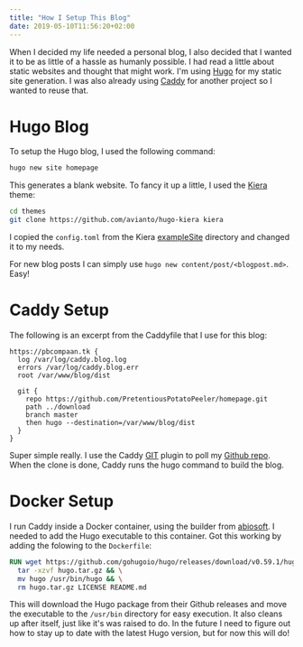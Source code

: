 ```yaml
---
title: "How I Setup This Blog"
date: 2019-05-10T11:56:20+02:00
---
```


When I decided my life needed a personal blog, I also decided that I wanted it to be as little of a hassle as humanly possible. I had read a little about static websites and thought that might work. I'm using [Hugo](http://gohugo.io) for my static site generation. I was also already using [Caddy](http://caddyserver.com) for another project so I wanted to reuse that. 

# Hugo Blog
To setup the Hugo blog, I used the following command:
```bash
hugo new site homepage
```
This generates a blank website. To fancy it up a little, I used the [Kiera](https://github.com/avianto/hugo-kiera) theme:
```bash
cd themes
git clone https://github.com/avianto/hugo-kiera kiera
```
I copied the `config.toml` from the Kiera [exampleSite](https://github.com/avianto/hugo-kiera/tree/master/exampleSite) directory and changed it to my needs.

For new blog posts I can simply use `hugo new content/post/<blogpost.md>`. Easy!

# Caddy Setup
The following is an excerpt from the Caddyfile that I use for this blog:
```caddy
https://pbcompaan.tk {
  log /var/log/caddy.blog.log
  errors /var/log/caddy.blog.err 
  root /var/www/blog/dist

  git {
    repo https://github.com/PretentiousPotatoPeeler/homepage.git
    path ../download
    branch master
    then hugo --destination=/var/www/blog/dist
  }
}
```
Super simple really. I use the Caddy [GIT](https://caddyserver.com/v1/docs/http.git) plugin to poll my [Github repo](https://github.com/PretentiousPotatoPeeler/homepage.git). When the clone is done, Caddy runs the hugo command to build the blog.

# Docker Setup
I run Caddy inside a Docker container, using the builder from [abiosoft](https://github.com/abiosoft/caddy-docker). I needed to add the Hugo executable to this container. Got this working by adding the folowing to the `Dockerfile`:
```Dockerfile
RUN wget https://github.com/gohugoio/hugo/releases/download/v0.59.1/hugo_0.59.1_Linux-64bit.tar.gz -O hugo.tar.gz && \
  tar -xzvf hugo.tar.gz && \
  mv hugo /usr/bin/hugo && \
  rm hugo.tar.gz LICENSE README.md
```
This will download the Hugo package from their Github releases and move the executable to the `/usr/bin` directory for easy execution. It also cleans up after itself, just like it's was raised to do. In the future I need to figure out how to stay up to date with the latest Hugo version, but for now this will do!